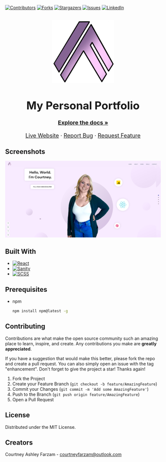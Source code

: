 <a name="readme-top"></a>


[![Contributors][contributors-shield]][contributors-url]
[![Forks][forks-shield]][forks-url]
[![Stargazers][stars-shield]][stars-url]
[![Issues][issues-shield]][issues-url]
[![LinkedIn][linkedin-shield]][linkedin-url]

<!-- PROJECT LOGO -->
<br />
<div align="center">
  <a href="https://github.com/courtneyfarzam/courtney-farzam">
    <img src="./src/assets/logo.png" alt="Logo" width="200" height="auto">
  </a>

<h1 style="font-size:35px;" align="center">My Personal Portfolio</h1>

  <p align="center" style="font-size:18px;">
    <a href="https://github.com/courtneyfarzam/courtney-farzam"><strong>Explore the docs »</strong></a>
    <br />
    <br />
    <a href="https://courtneyfarzam.netlify.app/" target="_blank" >Live Website</a>
        ·
    <a href="https://github.com/courtneyfarzam/courtney-farzam/issues">Report Bug</a>
    ·
    <a href="https://github.com/courtneyfarzam/courtney-farzam/issues">Request Feature</a>
  </p>
</div>

## Screenshots

![Homepage](https://github.com/courtneyfarzam/courtney-farzam/blob/main/src/assets/Courtney-Farzam.png "Mockup")


<!-- ABOUT THE PROJECT -->

## Built With

- [![React][react.js]][react-url]
- [![Sanity][sanity]][sanity-url]
- [![SCSS][scss]][scss-url]

<!-- GETTING STARTED -->

## Prerequisites

- npm
  ```sh
  npm install npm@latest -g
  ```

<!-- CONTRIBUTING -->

## Contributing

Contributions are what make the open source community such an amazing place to learn, inspire, and create. Any contributions you make are **greatly appreciated**.

If you have a suggestion that would make this better, please fork the repo and create a pull request. You can also simply open an issue with the tag "enhancement".
Don't forget to give the project a star! Thanks again!

1. Fork the Project
2. Create your Feature Branch (`git checkout -b feature/AmazingFeature`)
3. Commit your Changes (`git commit -m 'Add some AmazingFeature'`)
4. Push to the Branch (`git push origin feature/AmazingFeature`)
5. Open a Pull Request

<!-- LICENSE -->

## License

Distributed under the MIT License.

<!-- CONTACT -->

## Creators

Courtney Ashley Farzam - courtneyfarzam@outlook.com    

<!-- ACKNOWLEDGMENTS -->

<!-- MARKDOWN LINKS & IMAGES -->
<!-- https://www.markdownguide.org/basic-syntax/#reference-style-links -->

[contributors-shield]: https://img.shields.io/github/contributors/courtneyfarzam/The-Port-Resort.svg?style=for-the-badge
[contributors-url]: https://github.com/courtneyfarzam/The-Port-Resort/graphs/contributors
[forks-shield]: https://img.shields.io/github/forks/courtneyfarzam/The-Port-Resort.svg?style=for-the-badge
[forks-url]: https://github.com/courtneyfarzam/The-Port-Resort/network/members
[stars-shield]: https://img.shields.io/github/stars/courtneyfarzam/The-Port-Resort.svg?style=for-the-badge
[stars-url]: https://github.com/courtneyfarzam/The-Port-Resort/stargazers
[issues-shield]: https://img.shields.io/github/issues/courtneyfarzam/The-Port-Resort.svg?style=for-the-badge
[issues-url]: https://github.com/courtneyfarzam/The-Port-Resort/issues
[license-shield]: https://img.shields.io/github/license/courtneyfarzam/The-Port-Resort.svg?style=for-the-badge
[license-url]: https://github.com/courtneyfarzam/The-Port-Resort/blob/main/LICENSE.txt
[linkedin-shield]: https://img.shields.io/badge/-LinkedIn-black.svg?style=for-the-badge&logo=linkedin&colorB=555
[linkedin-url]: https://linkedin.com/in/courtneyfarzam
[product-screenshot]: images/screenshot.png
[node.js]: https://img.shields.io/badge/node.js-000000?style=for-the-badge&logo=nodedotjs&logoColor=white
[node-url]: https://nodejs.org/en/
[react.js]: https://img.shields.io/badge/React-20232A?style=for-the-badge&logo=react&logoColor=61DAFB
[react-url]: https://reactjs.org/
[vue.js]: https://img.shields.io/badge/Vue.js-35495E?style=for-the-badge&logo=vuedotjs&logoColor=4FC08D
[vue-url]: https://vuejs.org/
[angular.io]: https://img.shields.io/badge/Angular-DD0031?style=for-the-badge&logo=angular&logoColor=white
[angular-url]: https://angular.io/
[svelte.dev]: https://img.shields.io/badge/Svelte-4A4A55?style=for-the-badge&logo=svelte&logoColor=FF3E00
[svelte-url]: https://svelte.dev/
[laravel.com]: https://img.shields.io/badge/Laravel-FF2D20?style=for-the-badge&logo=laravel&logoColor=white
[laravel-url]: https://laravel.com
[bootstrap.com]: https://img.shields.io/badge/Bootstrap-2A52BE?style=for-the-badge&logo=bootstrap&logoColor=white
[bootstrap-url]: https://getbootstrap.com
[jquery.com]: https://img.shields.io/badge/jQuery-0769AD?style=for-the-badge&logo=jquery&logoColor=white
[jquery-url]: https://jquery.com
[sequelize]: https://img.shields.io/badge/sequelize-2FC21D?style=for-the-badge&logo=sequelize&logoColor=white
[sequelize-url]: https://sequelize.org/
[express]: https://img.shields.io/badge/express-563D7C?style=for-the-badge&logo=express&logoColor=white
[express-url]: https://expressjs.com/
[mysql]: https://img.shields.io/badge/mysql-DD0031?style=for-the-badge&logo=mysql&logoColor=white
[mysql-url]: https://www.mysql.com/
[handlebars]: https://img.shields.io/badge/Handlebars-ffffff?style=for-the-badge&logo=html&logoColor=black
[handlebars-url]: https://handlebarsjs.com/
[sanity]: https://img.shields.io/badge/sanity-ffffff?style=for-the-badge&logo=html&logoColor=black
[sanity-url]: https://www.sanity.io/
[scss]: https://img.shields.io/badge/Sass-C76494?style=for-the-badge&logo=sass&logoColor=white
[scss-url]: https://sass-lang.com/
